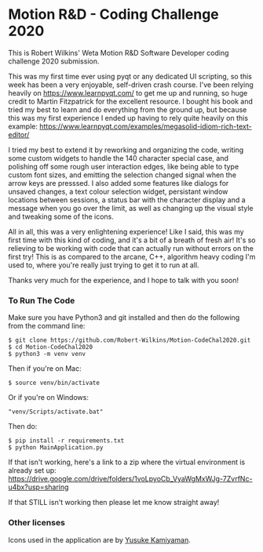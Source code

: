 # Motion R&D - Coding Challenge 2020
This is Robert Wilkins' Weta Motion R&amp;D Software Developer coding challenge 2020 submission.

This was my first time ever using pyqt or any dedicated UI scripting, so this week has been a very enjoyable, self-driven crash course. I've been relying heavily on https://www.learnpyqt.com/ to get me up and running, so huge credit to Martin Fitzpatrick for the excellent resource. I bought his book and tried my best to learn and do everything from the ground up, but because this was my first experience I ended up having to rely quite heavily on this example: https://www.learnpyqt.com/examples/megasolid-idiom-rich-text-editor/

I tried my best to extend it by reworking and organizing the code, writing some custom widgets to handle the 140 character special case, and polishing off some rough user interaction edges, like being able to type custom font sizes, and emitting the selection changed signal when the arrow keys are presssed. I also added some features like dialogs for unsaved changes, a text colour selection widget, persistant window locations between sessions, a status bar with the character display and a message when you go over the limit, as well as changing up the visual style and tweaking some of the icons. 

All in all, this was a very enlightening experience! Like I said, this was my first time with this kind of coding, and it's a bit of a breath of fresh air! It's so relieving to be working with code that can actually run without errors on the first try! This is as compared to the arcane, C++, algorithm heavy coding I'm used to, where you're really just trying to get it to run at all.

Thanks very much for the experience, and I hope to talk with you soon!

### To Run The Code
Make sure you have Python3 and git installed and then do the following from the command line:
```
$ git clone https://github.com/Robert-Wilkins/Motion-CodeChal2020.git
$ cd Motion-CodeChal2020
$ python3 -m venv venv
```
Then if you're on Mac:
```
$ source venv/bin/activate
```
Or if you're on Windows:
```
"venv/Scripts/activate.bat"
```
Then do:
```
$ pip install -r requirements.txt
$ python MainApplication.py
```

If that isn't working, here's a link to a zip where the virtual environment is already set up:
    https://drive.google.com/drive/folders/1voLpyoCb_VyaWgMxWJg-7ZvrfNc-u4bx?usp=sharing


If that STILL isn't working then please let me know straight away!

### Other licenses

Icons used in the application are by [Yusuke Kamiyaman](http://p.yusukekamiyamane.com/).